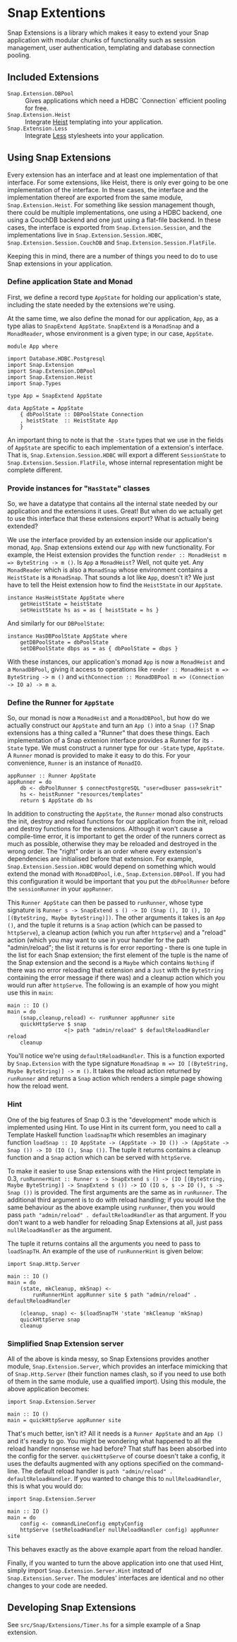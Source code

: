 # Snap Extentions

Snap Extensions is a library which makes it easy to extend your Snap
application with modular chunks of functionality such as session management,
user authentication, templating and database connection pooling.

## Included Extensions

<dl>
  <dt><code>Snap.Extension.DBPool</code></dt>
  <dd>Gives applications which need a HDBC `Connection` efficient pooling for
    free.
  </dd>
  <dt><code>Snap.Extension.Heist</code></dt>
  <dd>Integrate
    <a href="http://snapframework.com/docs/tutorials/heist">Heist</a>
    templating into your application.</dd>
  <dt><code>Snap.Extension.Less</code></dt>
  <dd>Integrate <a href="http://lesscss.org">Less</a> stylesheets into your
    application.
  </dd>
</dl>

## Using Snap Extensions

Every extension has an interface and at least one implementation of that
interface. For some extensions, like Heist, there is only ever going to be
one implementation of the interface. In these cases, the interface and the
implementation thereof are exported from the same module,
`Snap.Extension.Heist`. For something like session management though, there
could be multiple implementations, one using a HDBC backend, one using a
CouchDB backend and one just using a flat-file backend. In these cases, the
interface is exported from `Snap.Extension.Session`, and the implementations
live in `Snap.Extension.Session.HDBC`, `Snap.Extension.Session.CouchDB` and
`Snap.Extension.Session.FlatFile`.

Keeping this in mind, there are a number of things you need to do to use
Snap extensions in your application.

### Define application State and Monad

First, we define a record type `AppState` for holding our application's state,
including the state needed by the extensions we're using.

At the same time, we also define the monad for our application, `App`, as a
type alias to `SnapExtend AppState`. `SnapExtend` is a `MonadSnap` and a
`MonadReader`, whose environment is a given type; in our case,
`AppState`.

    module App where
    
    import Database.HDBC.Postgresql
    import Snap.Extension
    import Snap.Extension.DBPool
    import Snap.Extension.Heist
    import Snap.Types
    
    type App = SnapExtend AppState
    
    data AppState = AppState
        { dbPoolState :: DBPoolState Connection
        , heistState  :: HeistState App
        }

An important thing to note is that the `-State` types that we use in the 
fields of `AppState` are specific to each implementation of a extension's
interface. That is, `Snap.Extension.Session.HDBC` will export a different
`SessionState` to `Snap.Extension.Session.FlatFile`, whose internal
representation might be complete different.

### Provide instances for "`HasState`" classes

So, we have a datatype that contains all the internal state needed by our
application and the extensions it uses. Great! But when do we actually
get to use this interface that these extensions export? What is actually being
extended?

We use the interface provided by an extension inside our application's monad,
`App`. Snap extensions extend our `App` with new functionality. For example,
the Heist extension provides the function
`render :: MonadHeist m => ByteString -> m ()`. Is `App` a `MonadHeist`? Well,
not quite yet. Any `MonadReader` which is also a `MonadSnap` whose environment
contains a `HeistState` is a `MonadSnap`. That sounds a lot like `App`,
doesn't it? We just have to tell the Heist extension how to find the
`HeistState` in our `AppState`.

    instance HasHeistState AppState where
        getHeistState = heistState
        setHeistState hs as = as { heistState = hs }

And similarly for our `DBPoolState`:

    instance HasDBPoolState AppState where
        getDBPoolState = dbPoolState
        setDBPoolState dbps as = as { dbPoolState = dbps }

With these instances, our application's monad `App` is now a `MonadHeist` and
a `MonadDBPool`, giving it access to operations like
`render :: MonadHeist m => ByteString -> m ()` and
`withConnection :: MonadDBPool m => (Connection -> IO a) -> m a`.

### Define the Runner for `AppState`

So, our monad is now a `MonadHeist` and a `MonadDBPool`, but how do we
actually construct our `AppState` and turn an `App ()` into a `Snap ()`? Snap
extensions has a thing called a "Runner" that does these things. Each
implementation of a Snap extenion interface provides a Runner for its `-State`
type. We must construct a runner type for our `-State` type, `AppState`. A
`Runner` monad is provided to make it easy to do this. For your convenience,
`Runner` is an instance of `MonadIO`.

    appRunner :: Runner AppState
    appRunner = do
        db <- dbPoolRunner $ connectPostgreSQL "user=dbuser pass=sekrit"
        hs <- heistRunner "resources/templates"
        return $ AppState db hs

In addition to constructing the `AppState`, the `Runner` monad also constructs
the init, destroy and reload functions for our application from the init,
reload and destroy functions for the extensions. Although it won't cause a
compile-time error, it is important to get the order of the runners correct as
much as possible, otherwise they may be reloaded and destroyed in the wrong
order. The "right" order is an order where every extension's dependencies are
initialised before that extension. For example,
`Snap.Extension.Session.HDBC` would depend on something which would extend the
monad with `MonadDBPool`, i.e., `Snap.Extension.DBPool`. If you had this
configuration it would be important that you put the `dbPoolRunner` before
the `sessionRunner` in your `appRunner`.

This `Runner AppState` can then be passed to `runRunner`, whose type signature
is
`Runner s -> SnapExtend s () -> IO (Snap (), IO (), IO [(ByteString, Maybe ByteString)])`.
The other arguments it takes is an `App ()`, and the tuple it returns is a
`Snap` action (which can be passed to `httpServe`), a cleanup action (which
you run after `httpServe`) and a "reload" action (which you may want to use
in your handler for the path "admin/reload"; the list it returns is for error
reporting - there is one tuple in the list for each Snap extension; the first
element of the tuple is the name of the Snap extension and the second is a
`Maybe` which contains `Nothing` if there was no error reloading that
extension and a `Just` with the `ByteString` containing the error message if
there was) and a cleanup action which you would run after `httpServe`. The
following is an example of how you might use this in `main`:

    main :: IO ()
    main = do
        (snap,cleanup,reload) <- runRunner appRunner site
        quickHttpServe $ snap
                      <|> path "admin/reload" $ defaultReloadHandler reload
        cleanup

You'll notice we're using `defaultReloadHandler`. This is a function exported
by `Snap.Extension` with the type signature
`MonadSnap m => IO [(ByteString, Maybe ByteString)] -> m ()`. It takes the
reload action returned by `runRunner` and returns a `Snap` action which
renders a simple page showing how the reload went.

### Hint

One of the big features of Snap 0.3 is the "development" mode which is
implemented using Hint. To use Hint in its current form, you need to call a
Template Haskell function `loadSnapTH` which resembles an imaginary function
`loadSnap :: IO AppState -> (AppState -> IO ()) -> (AppState -> Snap ()) -> IO (IO (), Snap ())`.
The tuple it returns contains a cleanup function and a `Snap` action which can
be served with `httpServe`.

To make it easier to use Snap extensions with the Hint project template in
0.3,
`runRunnerHint :: Runner s -> SnapExtend s () -> (IO [(ByteString, Maybe ByteString)] -> SnapExtend s ()) -> IO (IO s, s -> IO (), s -> Snap ())`
is provided. The first arguments are the same as in `runRunner`. The
additional third argument is to do with reload handling; if you would like the
same behaviour as the above example using `runRunner`, then you would pass
`path "admin/reload" . defaultReloadHandler` as that argument. If you don't
want to a web handler for reloading Snap Extensions at all, just pass
`nullReloadHandler` as the argument.

The tuple it returns contains all the arguments you need to pass to
`loadSnapTH`. An example of the use of `runRunnerHint` is given below:

    import Snap.Http.Server
    
    main :: IO ()
    main = do
        (state, mkCleanup, mkSnap) <-
            runRunnerHint appRunner site $ path "admin/reload" . defaultReloadHandler

        (cleanup, snap) <- $(loadSnapTH 'state 'mkCleanup 'mkSnap)
        quickHttpServe snap
        cleanup

### Simplified Snap Extension server

All of the above is kinda messy, so Snap Extensions provides another module,
`Snap.Extension.Server`, which provides an interface mimicking that of
`Snap.Http.Server` (their function names clash, so if you need to use both of
them in the same module, use a qualified import). Using this module, the above
application becomes:

    import Snap.Extension.Server
    
    main :: IO ()
    main = quickHttpServe appRunner site

That's much better, isn't it? All it needs is a `Runner AppState` and an
`App ()` and it's ready to go. You might be wondering what happened to all
the reload handler nonsense we had before? That stuff has been absorbed into
the config for the server. `quickHttpServe` of course doesn't take a config,
it uses the defaults augmented with any options specified on the command-line.
The default reload handler is `path "admin/reload" . defaultReloadHandler`.
If you wanted to change this to `nullReloadHandler`, this is what you would
do:

    import Snap.Extension.Server
    
    main :: IO ()
    main = do
        config <- commandLineConfig emptyConfig
        httpServe (setReloadHandler nullReloadHandler config) appRunner site

This behaves exactly as the above example apart from the reload handler.

Finally, if you wanted to turn the above application into one that used Hint,
simply import `Snap.Extension.Server.Hint` instead of `Snap.Extension.Server`.
The modules' interfaces are identical and no other changes to your code are
needed.

## Developing Snap Extensions

See `src/Snap/Extensions/Timer.hs` for a simple example of a Snap extension.
